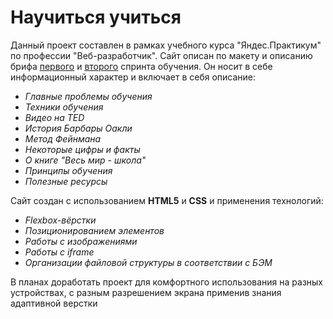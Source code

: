# Научиться учиться

Данный проект составлен в рамках учебного курса "Яндес.Практикум" по профессии "Веб-разработчик".
Сайт описан по макету и описанию брифа [первого](https://code.s3.yandex.net/web-developer/project-1/sprint-1-brief.pdf) и [второго](https://code.s3.yandex.net/web-developer/project-1/sprint-2-brief.pdf) спринта обучения.
Он носит в себе информационный характер и включает в себя описание:
* _Главные проблемы обучения_
* _Техники обучения_
* _Видео на TED_
* _История Барбары Оакли_
* _Метод Фейнмана_
* _Некоторые цифры и факты_
* _О книге "Весь мир - школа"_
* _Принципы обучения_
* _Полезные ресурсы_

Сайт создан с использованием __HTML5__ и __CSS__ и применения технологий:
* _Flexbox-вёрстки_
* _Позиционированием элементов_
* _Работы с изображениями_
* _Работы с iframe_
* _Организации файловой структуры в соответствии с БЭМ_

В планах доработать проект для комфортного использования на разных устройствах, с разным разрешением экрана применив знания адаптивной верстки
